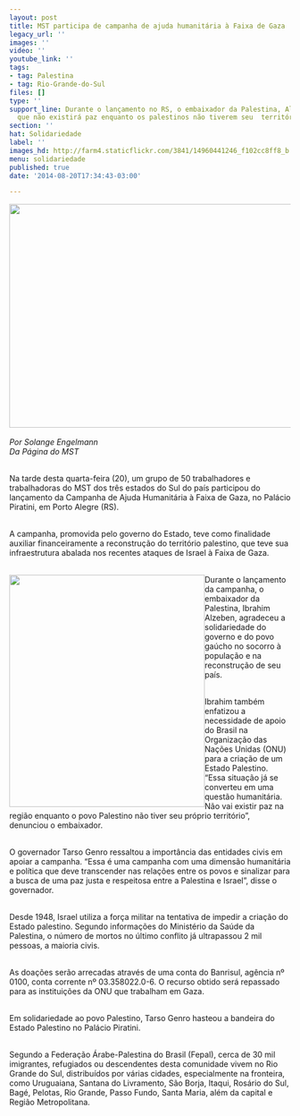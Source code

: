 ```yaml
---
layout: post
title: MST participa de campanha de ajuda humanitária à Faixa de Gaza
legacy_url: ''
images: ''
video: ''
youtube_link: ''
tags:
- tag: Palestina
- tag: Rio-Grande-do-Sul
files: []
type: ''
support_line: Durante o lançamento no RS, o embaixador da Palestina, Alzeben, afirmou
  que não existirá paz enquanto os palestinos não tiverem seu  território.
section: ''
hat: Solidariedade
label: ''
images_hd: http://farm4.staticflickr.com/3841/14960441246_f102cc8ff8_b.jpg
menu: solidariedade
published: true
date: '2014-08-20T17:34:43-03:00'

---
```

<p><img alt="" height="400" src="http://farm4.staticflickr.com/3841/14960441246_f102cc8ff8_b.jpg" width="600" /><br />
<br />
<em>Por Solange Engelmann<br />
Da P&aacute;gina do MST</em></p>

<p><br />
Na tarde desta quarta-feira (20), um grupo de 50 trabalhadores e trabalhadoras do MST dos tr&ecirc;s estados do Sul do pa&iacute;s participou do lan&ccedil;amento da Campanha de Ajuda Humanit&aacute;ria &agrave; Faixa de Gaza, no Pal&aacute;cio Piratini, em Porto Alegre (RS).</p>

<p><br />
A campanha, promovida pelo governo do Estado, teve como finalidade auxiliar financeiramente a reconstru&ccedil;&atilde;o do territ&oacute;rio palestino, que teve sua infraestrutura abalada nos recentes ataques de Israel &agrave; Faixa de Gaza.</p>

<p><br />
<img alt="" height="415" src="http://farm4.staticflickr.com/3885/14796835658_748f29ee1e_b.jpg" style="float:left" width="350" />Durante o lan&ccedil;amento da campanha, o embaixador da Palestina, Ibrahim Alzeben, agradeceu a solidariedade do governo e do povo ga&uacute;cho no socorro &agrave; popula&ccedil;&atilde;o e na reconstru&ccedil;&atilde;o de seu pa&iacute;s.</p>

<p><br />
Ibrahim tamb&eacute;m enfatizou a necessidade de apoio do Brasil na Organiza&ccedil;&atilde;o das Na&ccedil;&otilde;es Unidas (ONU) para a cria&ccedil;&atilde;o de um Estado Palestino. &ldquo;Essa situa&ccedil;&atilde;o j&aacute; se converteu em uma quest&atilde;o humanit&aacute;ria. N&atilde;o vai existir paz na regi&atilde;o enquanto o povo Palestino n&atilde;o tiver seu pr&oacute;prio territ&oacute;rio&rdquo;, denunciou o embaixador.</p>

<p><br />
O governador Tarso Genro ressaltou a import&acirc;ncia das entidades civis em apoiar a campanha. &ldquo;Essa &eacute; uma campanha com uma dimens&atilde;o humanit&aacute;ria e pol&iacute;tica que deve transcender nas rela&ccedil;&otilde;es entre os povos e sinalizar para a busca de uma paz justa e respeitosa entre a Palestina e Israel&rdquo;, disse o governador.</p>

<p><br />
Desde 1948, Israel utiliza a for&ccedil;a militar na tentativa de impedir a cria&ccedil;&atilde;o do Estado palestino. Segundo informa&ccedil;&otilde;es do Minist&eacute;rio da Sa&uacute;de da Palestina, o n&uacute;mero de mortos no &uacute;ltimo conflito j&aacute; ultrapassou 2 mil pessoas, a maioria civis.</p>

<p><br />
As doa&ccedil;&otilde;es ser&atilde;o arrecadas atrav&eacute;s de uma conta do Banrisul, ag&ecirc;ncia n&ordm; 0100, conta corrente n&ordm; 03.358022.0-6. O recurso obtido ser&aacute; repassado para as institui&ccedil;&otilde;es da ONU que trabalham em Gaza.</p>

<p><br />
Em solidariedade ao povo Palestino, Tarso Genro hasteou a bandeira do Estado Palestino no Pal&aacute;cio Piratini.</p>

<p><br />
Segundo a Federa&ccedil;&atilde;o &Aacute;rabe-Palestina do Brasil (Fepal), cerca de 30 mil imigrantes, refugiados ou descendentes desta comunidade vivem no Rio Grande do Sul, distribu&iacute;dos por v&aacute;rias cidades, especialmente na fronteira, como Uruguaiana, Santana do Livramento, S&atilde;o Borja, Itaqui, Ros&aacute;rio do Sul, Bag&eacute;, Pelotas, Rio Grande, Passo Fundo, Santa Maria, al&eacute;m da capital e Regi&atilde;o Metropolitana.</p>

<p>&nbsp;</p>

